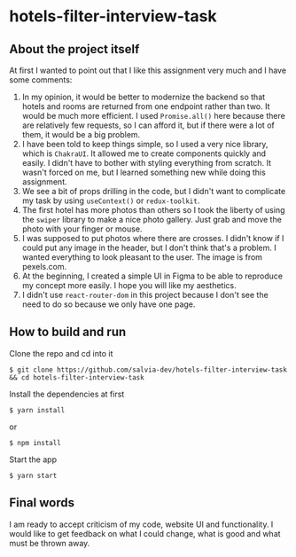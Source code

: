 # hotels-filter-interview-task

## About the project itself

At first I wanted to point out that I like this assignment very much and I have some comments: <br />

1. In my opinion, it would be better to modernize the backend so that hotels and rooms are returned from one endpoint rather than two. It would be much more efficient. I used `Promise.all()` here because there are relatively few requests, so I can afford it, but if there were a lot of them, it would be a big problem.
2. I have been told to keep things simple, so I used a very nice library, which is `ChakraUI`. It allowed me to create components quickly and easily. I didn't have to bother with styling everything from scratch. It wasn't forced on me, but I learned something new while doing this assignment.
3. We see a bit of props drilling in the code, but I didn't want to complicate my task by using `useContext()` or `redux-toolkit`.
4. The first hotel has more photos than others so I took the liberty of using the `swiper` library to make a nice photo gallery. Just grab and move the photo with your finger or mouse.
5. I was supposed to put photos where there are crosses. I didn't know if I could put any image in the header, but I don't think that's a problem. I wanted everything to look pleasant to the user. The image is from pexels.com.
6. At the beginning, I created a simple UI in Figma to be able to reproduce my concept more easily. I hope you will like my aesthetics.
7. I didn't use `react-router-dom` in this project because I don't see the need to do so because we only have one page.

## How to build and run

Clone the repo and cd into it

```
$ git clone https://github.com/salvia-dev/hotels-filter-interview-task && cd hotels-filter-interview-task
```

Install the dependencies at first

```
$ yarn install
```

or

```
$ npm install
```

Start the app

```
$ yarn start
```

## Final words

I am ready to accept criticism of my code, website UI and functionality. I would like to get feedback on what I could change, what is good and what must be thrown away.
